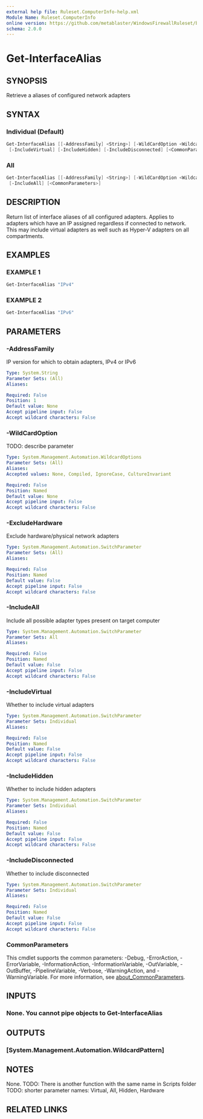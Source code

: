 ```yaml
---
external help file: Ruleset.ComputerInfo-help.xml
Module Name: Ruleset.ComputerInfo
online version: https://github.com/metablaster/WindowsFirewallRuleset/blob/master/Modules/Ruleset.ComputerInfo/Help/en-US/Get-InterfaceAlias.md
schema: 2.0.0
---
```


# Get-InterfaceAlias

## SYNOPSIS

Retrieve a aliases of configured network adapters

## SYNTAX

### Individual (Default)

```powershell
Get-InterfaceAlias [[-AddressFamily] <String>] [-WildCardOption <WildcardOptions>] [-ExcludeHardware]
 [-IncludeVirtual] [-IncludeHidden] [-IncludeDisconnected] [<CommonParameters>]
```

### All

```powershell
Get-InterfaceAlias [[-AddressFamily] <String>] [-WildCardOption <WildcardOptions>] [-ExcludeHardware]
 [-IncludeAll] [<CommonParameters>]
```

## DESCRIPTION

Return list of interface aliases of all configured adapters.
Applies to adapters which have an IP assigned regardless if connected to network.
This may include virtual adapters as well such as Hyper-V adapters on all compartments.

## EXAMPLES

### EXAMPLE 1

```powershell
Get-InterfaceAlias "IPv4"
```

### EXAMPLE 2

```powershell
Get-InterfaceAlias "IPv6"
```

## PARAMETERS

### -AddressFamily

IP version for which to obtain adapters, IPv4 or IPv6

```yaml
Type: System.String
Parameter Sets: (All)
Aliases:

Required: False
Position: 1
Default value: None
Accept pipeline input: False
Accept wildcard characters: False
```

### -WildCardOption

TODO: describe parameter

```yaml
Type: System.Management.Automation.WildcardOptions
Parameter Sets: (All)
Aliases:
Accepted values: None, Compiled, IgnoreCase, CultureInvariant

Required: False
Position: Named
Default value: None
Accept pipeline input: False
Accept wildcard characters: False
```

### -ExcludeHardware

Exclude hardware/physical network adapters

```yaml
Type: System.Management.Automation.SwitchParameter
Parameter Sets: (All)
Aliases:

Required: False
Position: Named
Default value: False
Accept pipeline input: False
Accept wildcard characters: False
```

### -IncludeAll

Include all possible adapter types present on target computer

```yaml
Type: System.Management.Automation.SwitchParameter
Parameter Sets: All
Aliases:

Required: False
Position: Named
Default value: False
Accept pipeline input: False
Accept wildcard characters: False
```

### -IncludeVirtual

Whether to include virtual adapters

```yaml
Type: System.Management.Automation.SwitchParameter
Parameter Sets: Individual
Aliases:

Required: False
Position: Named
Default value: False
Accept pipeline input: False
Accept wildcard characters: False
```

### -IncludeHidden

Whether to include hidden adapters

```yaml
Type: System.Management.Automation.SwitchParameter
Parameter Sets: Individual
Aliases:

Required: False
Position: Named
Default value: False
Accept pipeline input: False
Accept wildcard characters: False
```

### -IncludeDisconnected

Whether to include disconnected

```yaml
Type: System.Management.Automation.SwitchParameter
Parameter Sets: Individual
Aliases:

Required: False
Position: Named
Default value: False
Accept pipeline input: False
Accept wildcard characters: False
```

### CommonParameters

This cmdlet supports the common parameters: -Debug, -ErrorAction, -ErrorVariable, -InformationAction, -InformationVariable, -OutVariable, -OutBuffer, -PipelineVariable, -Verbose, -WarningAction, and -WarningVariable. For more information, see [about_CommonParameters](http://go.microsoft.com/fwlink/?LinkID=113216).

## INPUTS

### None. You cannot pipe objects to Get-InterfaceAlias

## OUTPUTS

### [System.Management.Automation.WildcardPattern]

## NOTES

None.
TODO: There is another function with the same name in Scripts folder
TODO: shorter parameter names: Virtual, All, Hidden, Hardware

## RELATED LINKS
